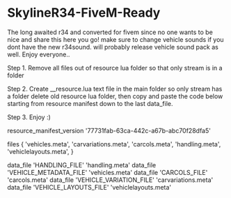 # SkylineR34-FiveM-Ready
The long awaited r34 and converted for fivem since no one wants to be nice and share this here you go! make sure to change vehicle sounds if you dont have the new r34sound. will probably release vehicle sound pack as well. Enjoy everyone..

Step 1. Remove all files out of resource lua folder so that only stream is in a folder 

Step 2. Create __resource.lua text file in the main folder so only stream has a folder delete old resource lua folder, then copy and paste the code below starting from resource manifest down to the last data_file.

Step 3. Enjoy :)


resource_manifest_version '77731fab-63ca-442c-a67b-abc70f28dfa5'
 
files {
    'vehicles.meta',
    'carvariations.meta',
    'carcols.meta',
    'handling.meta',
    'vehiclelayouts.meta',
}

data_file 'HANDLING_FILE' 'handling.meta'
data_file 'VEHICLE_METADATA_FILE' 'vehicles.meta'
data_file 'CARCOLS_FILE' 'carcols.meta'
data_file 'VEHICLE_VARIATION_FILE' 'carvariations.meta'
data_file 'VEHICLE_LAYOUTS_FILE' 'vehiclelayouts.meta'
